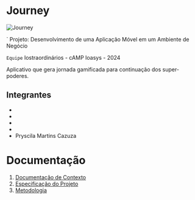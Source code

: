 # Journey

![Journey]( )



` Projeto: Desenvolvimento de uma Aplicação Móvel em um Ambiente de Negócio

`Equipe` Iostraordinários - cAMP Ioasys - 2024

Aplicativo que gera jornada gamificada para continuação dos super-poderes. 

## Integrantes

* 
* 
* 
* 
* Pryscila Martins Cazuza

#


# Documentação

<ol>
<li><a href="docs/01-Documentação de Contexto.md"> Documentação de Contexto</a></li>
<li><a href="docs/02-Especificação do Projeto.md"> Especificação do Projeto</a></li>
<li><a href="docs/03-Metodologia.md"> Metodologia</a></li>
